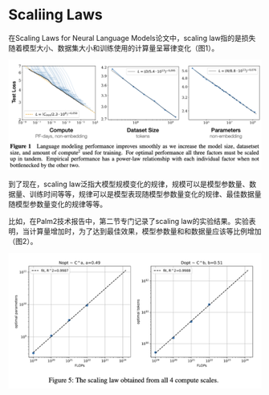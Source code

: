 # Scaliing Laws

在Scaling Laws for Neural Language Models论文中，scaling law指的是损失随着模型大小、数据集大小和训练使用的计算量呈幂律变化（图1）。

![](..//images/scale_law1.png)

到了现在，scaling law泛指大模型规模变化的规律，规模可以是模型参数量、数据量、训练时间等等，规律可以是模型表现随模型参数量变化的规律、最佳数据量随模型参数量变化的规律等等。

比如，在Palm2技术报告中，第二节专门记录了scaling law的实验结果。实验表明，当计算量增加时，为了达到最佳效果，模型参数量和和数据量应该等比例增加（图2）。

![](..//images/scale_law2.png)